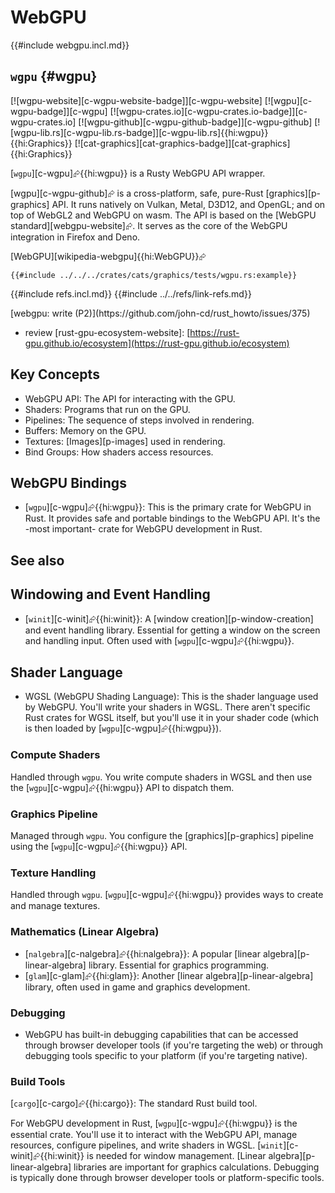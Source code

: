 # WebGPU

{{#include webgpu.incl.md}}

## `wgpu` {#wgpu}

[![wgpu-website][c-wgpu-website-badge]][c-wgpu-website] [![wgpu][c-wgpu-badge]][c-wgpu] [![wgpu-crates.io][c-wgpu-crates.io-badge]][c-wgpu-crates.io] [![wgpu-github][c-wgpu-github-badge]][c-wgpu-github] [![wgpu-lib.rs][c-wgpu-lib.rs-badge]][c-wgpu-lib.rs]{{hi:wgpu}}{{hi:Graphics}}
[![cat-graphics][cat-graphics-badge]][cat-graphics]{{hi:Graphics}}

[`wgpu`][c-wgpu]⮳{{hi:wgpu}} is a Rusty WebGPU API wrapper.

[wgpu][c-wgpu-github]⮳ is a cross-platform, safe, pure-Rust [graphics][p-graphics] API. It runs natively on Vulkan, Metal, D3D12, and OpenGL; and on top of WebGL2 and WebGPU on wasm. The API is based on the [WebGPU standard][webgpu-website]⮳. It serves as the core of the WebGPU integration in Firefox and Deno.

[WebGPU][wikipedia-webgpu]{{hi:WebGPU}}⮳

```rust,editable
{{#include ../../../crates/cats/graphics/tests/wgpu.rs:example}}
```

{{#include refs.incl.md}}
{{#include ../../refs/link-refs.md}}

<div class="hidden">
[webgpu: write (P2)](https://github.com/john-cd/rust_howto/issues/375)

- review [rust-gpu-ecosystem-website]: [https://rust-gpu.github.io/ecosystem](https://rust-gpu.github.io/ecosystem)

## Key Concepts

- WebGPU API: The API for interacting with the GPU.
- Shaders: Programs that run on the GPU.
- Pipelines: The sequence of steps involved in rendering.
- Buffers: Memory on the GPU.
- Textures: [Images][p-images] used in rendering.
- Bind Groups: How shaders access resources.

## WebGPU Bindings

- [`wgpu`][c-wgpu]⮳{{hi:wgpu}}: This is the primary crate for WebGPU in Rust. It provides safe and portable bindings to the WebGPU API. It's the -most important- crate for WebGPU development in Rust.

## See also

## Windowing and Event Handling

- [`winit`][c-winit]⮳{{hi:winit}}: A [window creation][p-window-creation] and event handling library. Essential for getting a window on the screen and handling input. Often used with [`wgpu`][c-wgpu]⮳{{hi:wgpu}}.

## Shader Language

- WGSL (WebGPU Shading Language): This is the shader language used by WebGPU. You'll write your shaders in WGSL. There aren't specific Rust crates for WGSL itself, but you'll use it in your shader code (which is then loaded by [`wgpu`][c-wgpu]⮳{{hi:wgpu}}).

### Compute Shaders

Handled through `wgpu`. You write compute shaders in WGSL and then use the [`wgpu`][c-wgpu]⮳{{hi:wgpu}} API to dispatch them.

### Graphics Pipeline

Managed through `wgpu`. You configure the [graphics][p-graphics] pipeline using the [`wgpu`][c-wgpu]⮳{{hi:wgpu}} API.

### Texture Handling

Handled through `wgpu`. [`wgpu`][c-wgpu]⮳{{hi:wgpu}} provides ways to create and manage textures.

### Mathematics (Linear Algebra)

- [`nalgebra`][c-nalgebra]⮳{{hi:nalgebra}}: A popular [linear algebra][p-linear-algebra] library. Essential for graphics programming.
- [`glam`][c-glam]⮳{{hi:glam}}: Another [linear algebra][p-linear-algebra] library, often used in game and graphics development.

### Debugging

- WebGPU has built-in debugging capabilities that can be accessed through browser developer tools (if you're targeting the web) or through debugging tools specific to your platform (if you're targeting native).

### Build Tools

[`cargo`][c-cargo]⮳{{hi:cargo}}: The standard Rust build tool.

For WebGPU development in Rust, [`wgpu`][c-wgpu]⮳{{hi:wgpu}} is the essential crate. You'll use it to interact with the WebGPU API, manage resources, configure pipelines, and write shaders in WGSL. [`winit`][c-winit]⮳{{hi:winit}} is needed for window management. [Linear algebra][p-linear-algebra] libraries are important for graphics calculations. Debugging is typically done through browser developer tools or platform-specific tools.

</div>
